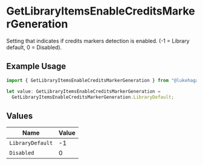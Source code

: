 # GetLibraryItemsEnableCreditsMarkerGeneration

Setting that indicates if credits markers detection is enabled. (-1 = Library default, 0 = Disabled).

## Example Usage

```typescript
import { GetLibraryItemsEnableCreditsMarkerGeneration } from "@lukehagar/plexjs/sdk/models/operations";

let value: GetLibraryItemsEnableCreditsMarkerGeneration =
  GetLibraryItemsEnableCreditsMarkerGeneration.LibraryDefault;
```

## Values

| Name             | Value            |
| ---------------- | ---------------- |
| `LibraryDefault` | -1               |
| `Disabled`       | 0                |